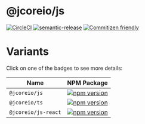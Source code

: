 # @jcoreio/js

[![CircleCI](https://circleci.com/gh/jcoreio/js.svg?style=svg)](https://circleci.com/gh/jcoreio/js)
[![semantic-release](https://img.shields.io/badge/%20%20%F0%9F%93%A6%F0%9F%9A%80-semantic--release-e10079.svg)](https://github.com/semantic-release/semantic-release)
[![Commitizen friendly](https://img.shields.io/badge/commitizen-friendly-brightgreen.svg)](http://commitizen.github.io/cz-cli/)

# Variants

Click on one of the badges to see more details:

| Name                | NPM Package                                                                                                          |
| ------------------- | -------------------------------------------------------------------------------------------------------------------- |
| `@jcoreio/js`       | [![npm version](https://badge.fury.io/js/%40jcoreio%2Fjs.svg)](https://badge.fury.io/js/%40jcoreio%2Fjs)             |
| `@jcoreio/ts`       | [![npm version](https://badge.fury.io/js/%40jcoreio%2Fts.svg)](https://badge.fury.io/js/%40jcoreio%2Fts)             |
| `@jcoreio/js-react` | [![npm version](https://badge.fury.io/js/%40jcoreio%2Fjs-react.svg)](https://badge.fury.io/js/%40jcoreio%2Fjs-react) |
